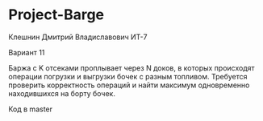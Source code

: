 # Project-Barge

Клешнин Дмитрий Владиславович ИТ-7 

Вариант 11

Баржа с K отсеками проплывает через N доков, в которых происходят операции погрузки и выгрузки бочек с разным топливом. Требуется проверить корректность операций и найти максимум одновременно находившихся на борту бочек.


Код в master
